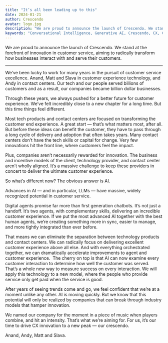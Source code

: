 ```yaml
---
title: "It’s all been leading up to this"
date: 2024-01-21
author: Crescendo
avatar: logo.jpg
description: "We are proud to announce the launch of Crescendo. We stand at the forefront of innovation in customer service, aiming to radically transform how businesses interact with and serve their customers."
keywords: "Conversational Intelligence, Generative AI, Crescendo, CX, Customer Experience, CX Improvement, Customer Satisfaction" 
---
```


We are proud to announce the launch of Crescendo. We stand at the forefront of innovation in customer service, aiming to radically transform how businesses interact with and serve their customers.

---

We’ve been lucky to work for many years in the pursuit of customer service excellence. Anand, Matt and Slava in customer experience technology, and Andy in contact centers. Our tech and our people served billions of customers and as a result, our companies became billion dollar businesses.

Through these years, we always pushed for a better future for customer experience. We’ve felt incredibly close to a new chapter for a long time. But this time things feel different.

Most tech products and contact centers are focused on transforming the customer end experience. A great start — that’s what matters most, after all. But before these ideas can benefit the customer, they have to pass through a long cycle of delivery and adoption that often takes years. Many contact centers don’t have the tech skills or capital for change. Very few innovations hit the front line, where customers feel the impact.

Plus, companies aren’t necessarily rewarded for innovation. The business and incentive models of the client, technology provider, and contact center aren’t wholly aligned. It’s a massive challenge to keep these providers in concert to deliver the ultimate customer experience.

So what’s different now? The obvious answer is AI.

Advances in AI  — and in particular, LLMs — have massive, widely recognized potential in customer service.

Digital agents promise far more than first generation chatbots. It’s not just a handoff. It’s two agents, with complementary skills, delivering an incredible customer experience. If we put the most advanced AI together with the best human agents, we’re creating something more in sync, easier to manage, and more tightly integrated than ever before.

That means we can eliminate the separation between technology products and contact centers. We can radically focus on delivering excellent customer experience above all else. And with everything orchestrated together, we can dramatically accelerate improvements to agent and customer experience.  The cherry on top is that AI can now examine every customer interaction to determine how well the customer was served. That’s a whole new way to measure success on every interaction. We will apply this technology to a new model, where the people who provide service only get paid when the service is good. 

After years of seeing trends come and go, we feel confident that we’re at a moment unlike any other.  AI is moving quickly. But we know that this potential will only be realized by companies that can break through industry models that hamper innovation.

We named our company for the moment in a piece of music when players combine, and hit an intensity. That’s what we’re aiming for. For us, it’s our time to drive CX innovation to a new peak — our crescendo.

Anand, Andy, Matt and Slava.

